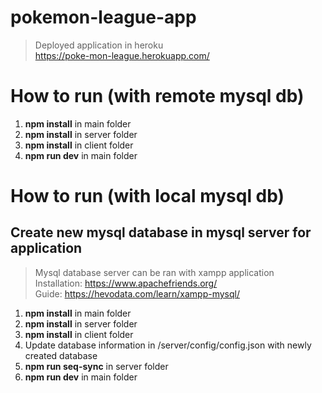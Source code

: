 # pokemon-league-app
> Deployed application in heroku  
> https://poke-mon-league.herokuapp.com/

# How to run (with remote mysql db)
1. **npm install** in main folder
2. **npm install** in server folder
3. **npm install** in client folder
4. **npm run dev** in main folder

# How to run (with local mysql db)
## Create new mysql database in mysql server for application

> Mysql database server can be ran with xampp application  
> Installation: https://www.apachefriends.org/  
> Guide: https://hevodata.com/learn/xampp-mysql/  


1. **npm install** in main folder
2. **npm install** in server folder
3. **npm install** in client folder
4. Update database information in /server/config/config.json with newly created database
5. **npm run seq-sync** in server folder
6. **npm run dev** in main folder
